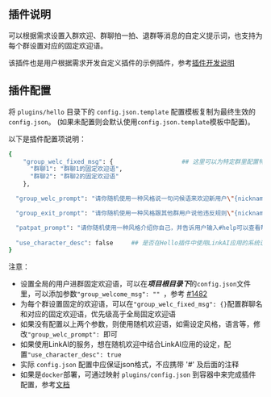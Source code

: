 ## 插件说明

可以根据需求设置入群欢迎、群聊拍一拍、退群等消息的自定义提示词，也支持为每个群设置对应的固定欢迎语。

该插件也是用户根据需求开发自定义插件的示例插件，参考[插件开发说明](https://github.com/qwdeepseek/chatgpt-on-wechat/tree/master/plugins)

## 插件配置

将 `plugins/hello` 目录下的 `config.json.template` 配置模板复制为最终生效的 `config.json`。 (如果未配置则会默认使用`config.json.template`模板中配置)。

以下是插件配置项说明：

```bash
{
    "group_welc_fixed_msg": {                   ## 这里可以为特定群里配置特定的固定欢迎语
      "群聊1": "群聊1的固定欢迎语",
      "群聊2": "群聊2的固定欢迎语"
    },

  "group_welc_prompt": "请你随机使用一种风格说一句问候语来欢迎新用户\"{nickname}\"加入群聊。",  ## 群聊随机欢迎语的提示词

  "group_exit_prompt": "请你随机使用一种风格跟其他群用户说他违反规则\"{nickname}\"退出群聊。",  ## 移出群聊的提示词

  "patpat_prompt": "请你随机使用一种风格介绍你自己，并告诉用户输入#help可以查看帮助信息。",  ## 群内拍一拍的提示词
 
  "use_character_desc": false     ## 是否在Hello插件中使用LinkAI应用的系统设定
}
```


注意：

 - 设置全局的用户进群固定欢迎语，可以在***项目根目录下***的`config.json`文件里，可以添加参数`"group_welcome_msg": "" `，参考 [#1482](https://github.com/qwdeepseek/chatgpt-on-wechat/pull/1482)
 - 为每个群设置固定的欢迎语，可以在`"group_welc_fixed_msg": {}`配置群聊名和对应的固定欢迎语，优先级高于全局固定欢迎语
 - 如果没有配置以上两个参数，则使用随机欢迎语，如需设定风格，语言等，修改`"group_welc_prompt": `即可
 - 如果使用LinkAI的服务，想在随机欢迎中结合LinkAI应用的设定，配置`"use_character_desc": true `
 - 实际 `config.json` 配置中应保证json格式，不应携带 '#' 及后面的注释
 - 如果是`docker`部署，可通过映射 `plugins/config.json` 到容器中来完成插件配置，参考[文档](https://github.com/qwdeepseek/chatgpt-on-wechat#3-%E6%8F%92%E4%BB%B6%E4%BD%BF%E7%94%A8)



